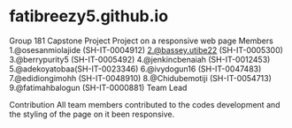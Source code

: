 # fatibreezy5.github.io
Group 181 Capstone Project Project on a responsive web page Members 1.@osesanmiolajide (SH-IT-0004912) 2.@bassey.utibe22 (SH-IT-0005300) 3.@berrypurity5 (SH-IT-0005492) 4.@jenkincbenaiah (SH-IT-0012453) 5.@adekoyatobaa(SH-IT-0023346) 6.@ivydogun16 (SH-IT-0047483) 7.@edidiongimohh (SH-IT-0048910) 8.@Chidubemotiji (SH-IT-0054713) 9.@fatimahbalogun (SH-IT-0000881) Team Lead

Contribution All team members contributed to the codes development and the styling of the page on it been responsive.
